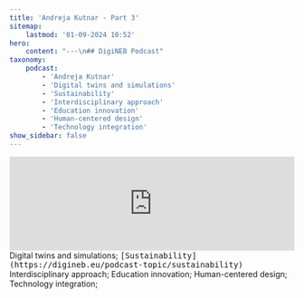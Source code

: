 ```yaml
---
title: 'Andreja Kutnar - Part 3'
sitemap:
    lastmod: '01-09-2024 10:52'
hero:
    content: "---\n## DigiNEB Podcast"
taxonomy:
    podcast:
        - 'Andreja Kutnar'
        - 'Digital twins and simulations'
        - 'Sustainability'
        - 'Interdisciplinary approach'
        - 'Education innovation'
        - 'Human-centered design'
        - 'Technology integration'
show_sidebar: false
---
```


<iframe title="digineb" width="100%" height="166" scrolling="no" frameborder="no" allow="autoplay" src="https://w.soundcloud.com/player/?url=https%3A//api.soundcloud.com/tracks/1908090923&color=%234b4815&auto_play=false&hide_related=false&show_comments=true&show_user=true&show_reposts=false&show_teaser=false"></iframe>
Digital twins and simulations;
<kbd>[Sustainability](https://digineb.eu/podcast-topic/sustainability)</kbd>
Interdisciplinary approach;
Education innovation;
Human-centered design;
Technology integration;